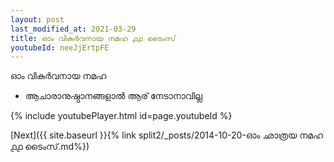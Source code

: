 ```yaml
---
layout: post
last_modified_at: 2021-03-29
title: ഓം വികുർവനായ നമഹ ൧൧ ടൈംസ്
youtubeId: neeJjErtpFE
---
```

 
 
 ഓം വികുർവനായ നമഹ 
 
 -  ആചാരാനുഷ്ഠാനങ്ങളാൽ ആര് നേടാനാവില്ല 
 
  
 
  
 
 
 
 
 
 


{% include youtubePlayer.html id=page.youtubeId %}
 
[Next]({{ site.baseurl }}{% link  split2/_posts/2014-10-20-ഓം ഛാത്രയ നമഹ ൧൧ ടൈംസ്.md%})
 
